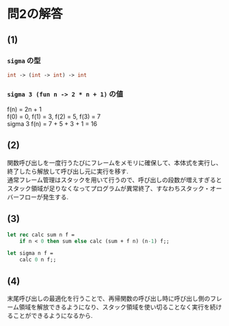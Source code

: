 # 問2の解答

## (1)

### `sigma` の型

```ocaml
int -> (int -> int) -> int 
```

### `sigma 3 (fun n -> 2 * n + 1)` の値

f(n) = 2n + 1  
f(0) = 0, f(1) = 3, f(2) = 5, f(3) = 7  
sigma 3 f(n) = 7 + 5 + 3 + 1 = 16  

## (2)
関数呼び出しを一度行うたびにフレームをメモリに確保して、本体式を実行し、終了したら解放して呼び出し元に実行を移す.  
通常フレーム管理はスタックを用いて行うので、呼び出しの段数が増えすぎるとスタック領域が足りなくなってプログラムが異常終了、すなわちスタック・オーバーフローが発生する.

## (3)

```ocaml
let rec calc sum n f =
    if n < 0 then sum else calc (sum + f n) (n-1) f;;

let sigma n f =
    calc 0 n f;;
```

## (4)
末尾呼び出しの最適化を行うことで、再帰関数の呼び出し時に呼び出し側のフレーム領域を解放できるようになり、スタック領域を使い切ることなく実行を続けることができるようになるから.

